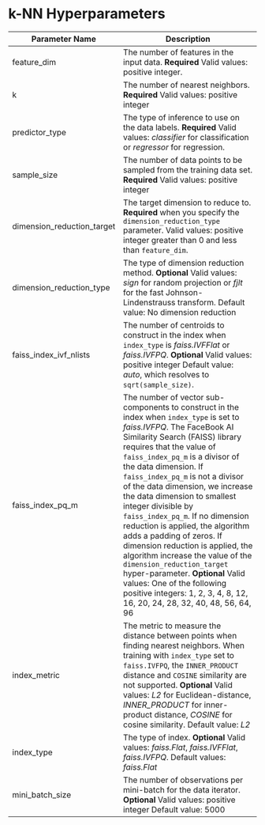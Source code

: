 # k\-NN Hyperparameters<a name="kNN_hyperparameters"></a>




| Parameter Name | Description | 
| --- | --- | 
| feature\_dim |  The number of features in the input data\. **Required** Valid values: positive integer\.  | 
| k |  The number of nearest neighbors\. **Required** Valid values: positive integer  | 
| predictor\_type |  The type of inference to use on the data labels\. **Required** Valid values: *classifier* for classification or *regressor* for regression\.  | 
| sample\_size |  The number of data points to be sampled from the training data set\.  **Required** Valid values: positive integer  | 
| dimension\_reduction\_target |  The target dimension to reduce to\. **Required** when you specify the `dimension_reduction_type` parameter\. Valid values: positive integer greater than 0 and less than `feature_dim`\.  | 
| dimension\_reduction\_type |  The type of dimension reduction method\.  **Optional** Valid values: *sign* for random projection or *fjlt* for the fast Johnson\-Lindenstrauss transform\. Default value: No dimension reduction  | 
| faiss\_index\_ivf\_nlists |  The number of centroids to construct in the index when `index_type` is *faiss\.IVFFlat* or *faiss\.IVFPQ*\. **Optional** Valid values: positive integer Default value: *auto*, which resolves to `sqrt(sample_size)`\.  | 
| faiss\_index\_pq\_m |  The number of vector sub\-components to construct in the index when `index_type` is set to *faiss\.IVFPQ*\.  The FaceBook AI Similarity Search \(FAISS\) library requires that the value of `faiss_index_pq_m` is a divisor of the data dimension\. If `faiss_index_pq_m` is not a divisor of the data dimension, we increase the data dimension to smallest integer divisible by `faiss_index_pq_m`\. If no dimension reduction is applied, the algorithm adds a padding of zeros\. If dimension reduction is applied, the algorithm increase the value of the `dimension_reduction_target` hyper\-parameter\. **Optional** Valid values: One of the following positive integers: 1, 2, 3, 4, 8, 12, 16, 20, 24, 28, 32, 40, 48, 56, 64, 96  | 
| index\_metric |  The metric to measure the distance between points when finding nearest neighbors\. When training with `index_type` set to `faiss.IVFPQ`, the `INNER_PRODUCT` distance and `COSINE` similarity are not supported\. **Optional**  Valid values: *L2* for Euclidean\-distance, *INNER\_PRODUCT* for inner\-product distance, *COSINE* for cosine similarity\. Default value: *L2*  | 
| index\_type |  The type of index\. **Optional** Valid values: *faiss\.Flat*, *faiss\.IVFFlat*, *faiss\.IVFPQ*\. Default values: *faiss\.Flat*  | 
| mini\_batch\_size |  The number of observations per mini\-batch for the data iterator\.  **Optional** Valid values: positive integer Default value: 5000  | 